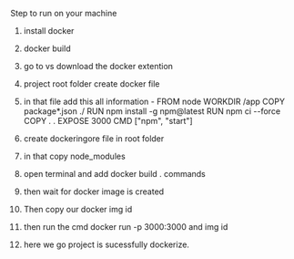 Step to run on your machine 

1. install docker
2. docker build
3.  go to vs download the docker extention
4. project root folder create docker file
5. in that file add this all information -
FROM node
WORKDIR /app
COPY package*.json ./
RUN npm install -g npm@latest
RUN npm ci --force
COPY . .
EXPOSE 3000
CMD ["npm", "start"]

6. create dockeringore file in root folder 
7. in that copy node_modules
8. open terminal and add docker build . commands
9. then wait for docker image is created
10. Then copy our docker img id
11. then run the cmd docker run -p 3000:3000 and img id 
12. here we go project is sucessfully dockerize.